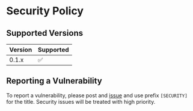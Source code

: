 # Security Policy

## Supported Versions

| Version | Supported          |
|---------|--------------------|
| 0.1.x   | :white_check_mark: |

## Reporting a Vulnerability

To report a vulnerability, please post
and [issue](https://github.com/xcube-dev/xcube-multistore/issues)
and use prefix `[SECURITY]` for the title. Security issues will be treated
with high priority.
